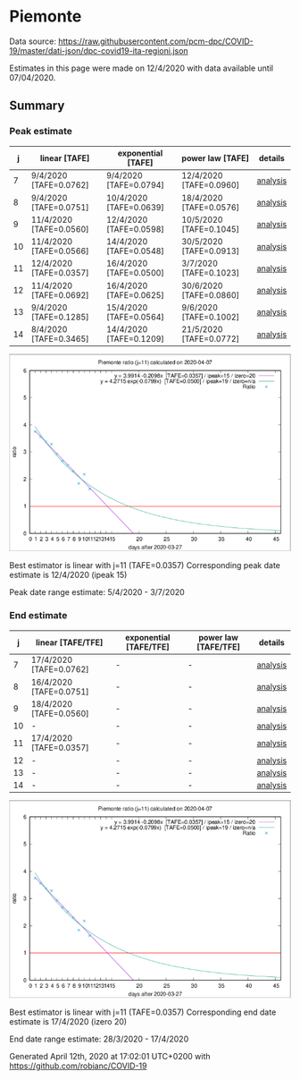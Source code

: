 # Piemonte


Data source: https://raw.githubusercontent.com/pcm-dpc/COVID-19/master/dati-json/dpc-covid19-ita-regioni.json

Estimates in this page were made on 12/4/2020 with data available until 07/04/2020.


## Summary 

### Peak estimate 
|j|linear [TAFE]|exponential [TAFE]|power law [TAFE]|details|
|---|----|-----------|---------|-------|
|7|9/4/2020 [TAFE=0.0762]|9/4/2020 [TAFE=0.0794]|12/4/2020 [TAFE=0.0960]|[analysis](COVID-19_piemonte_j7_2020-04-07.md)|
|8|9/4/2020 [TAFE=0.0751]|10/4/2020 [TAFE=0.0639]|18/4/2020 [TAFE=0.0576]|[analysis](COVID-19_piemonte_j8_2020-04-07.md)|
|9|11/4/2020 [TAFE=0.0560]|12/4/2020 [TAFE=0.0598]|10/5/2020 [TAFE=0.1045]|[analysis](COVID-19_piemonte_j9_2020-04-07.md)|
|10|11/4/2020 [TAFE=0.0566]|14/4/2020 [TAFE=0.0548]|30/5/2020 [TAFE=0.0913]|[analysis](COVID-19_piemonte_j10_2020-04-07.md)|
|11|12/4/2020 [TAFE=0.0357]|16/4/2020 [TAFE=0.0500]|3/7/2020 [TAFE=0.1023]|[analysis](COVID-19_piemonte_j11_2020-04-07.md)|
|12|11/4/2020 [TAFE=0.0692]|16/4/2020 [TAFE=0.0625]|30/6/2020 [TAFE=0.0860]|[analysis](COVID-19_piemonte_j12_2020-04-07.md)|
|13|9/4/2020 [TAFE=0.1285]|15/4/2020 [TAFE=0.0564]|9/6/2020 [TAFE=0.1002]|[analysis](COVID-19_piemonte_j13_2020-04-07.md)|
|14|8/4/2020 [TAFE=0.3465]|14/4/2020 [TAFE=0.1209]|21/5/2020 [TAFE=0.0772]|[analysis](COVID-19_piemonte_j14_2020-04-07.md)|

![best peak estimate](COVID-19_piemonte_j11_2020-04-07.png)

Best estimator is linear with j=11 (TAFE=0.0357)
Corresponding peak date estimate is 12/4/2020 (ipeak 15)


Peak date range estimate: 5/4/2020 - 3/7/2020

### End estimate 
|j|linear [TAFE/TFE]|exponential [TAFE/TFE]|power law [TAFE/TFE]|details|
|---|----|-----------|---------|-------|
|7|17/4/2020 [TAFE=0.0762]|-|-|[analysis](COVID-19_piemonte_j7_2020-04-07.md)|
|8|16/4/2020 [TAFE=0.0751]|-|-|[analysis](COVID-19_piemonte_j8_2020-04-07.md)|
|9|18/4/2020 [TAFE=0.0560]|-|-|[analysis](COVID-19_piemonte_j9_2020-04-07.md)|
|10|-|-|-|[analysis](COVID-19_piemonte_j10_2020-04-07.md)|
|11|17/4/2020 [TAFE=0.0357]|-|-|[analysis](COVID-19_piemonte_j11_2020-04-07.md)|
|12|-|-|-|[analysis](COVID-19_piemonte_j12_2020-04-07.md)|
|13|-|-|-|[analysis](COVID-19_piemonte_j13_2020-04-07.md)|
|14|-|-|-|[analysis](COVID-19_piemonte_j14_2020-04-07.md)|

![best zero estimate](COVID-19_piemonte_j11_2020-04-07.png)

Best estimator is linear with j=11 (TAFE=0.0357)
Corresponding end date estimate is 17/4/2020 (izero 20)


End date range estimate: 28/3/2020 - 17/4/2020

Generated April 12th, 2020 at 17:02:01 UTC+0200 with https://github.com/robianc/COVID-19
